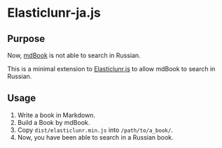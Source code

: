 # Elasticlunr-ja.js

## Purpose

Now, [mdBook](https://github.com/rust-lang/mdBook) is not able to search in Russian.

This is a minimal extension to [Elasticlunr.js](https://github.com/weixsong/elasticlunr.js/) to allow mdBook to search in Russian.

## Usage

1. Write a book in Markdown.
2. Build a Book by mdBook.
3. Copy `dist/elasticlunr.min.js` into `/path/to/a_book/`.
4. Now, you have been able to search in a Russian book.
